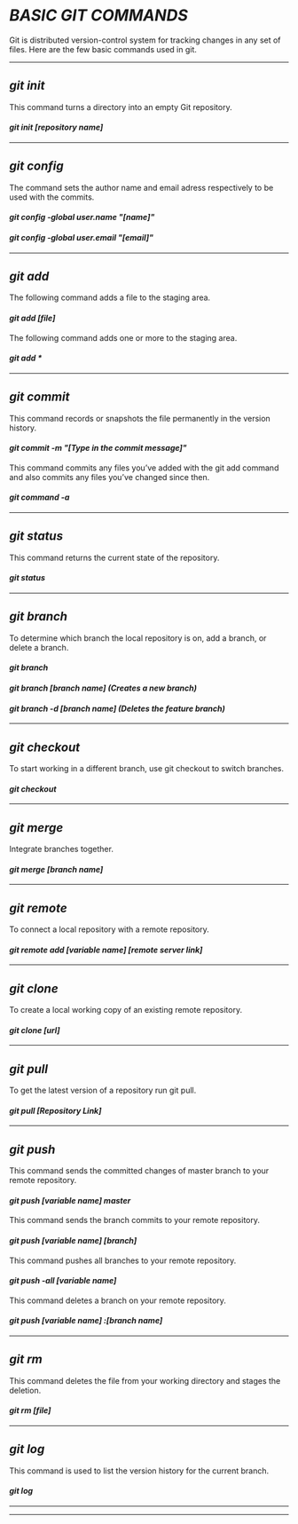# *BASIC GIT COMMANDS*
Git is distributed version-control system for tracking changes in any set of files. Here are the few basic commands used in git.



---
## *git init*

This command turns a directory into an empty Git repository. 


#### *git init [repository name]*
---
## *git config*

The command sets the author name and email adress respectively to be used with the commits.



#### *git config -global user.name "[name]"*

#### *git config -global user.email "[email]"*
---
## *git add*

The following command adds a file to the staging area.


#### *git add [file]*

The following command adds one or more to the staging area.

#### *git add \**
---
## *git commit*

This command records or snapshots the file permanently in the version history.
#### *git commit -m "[Type in the commit message]"*

This command commits any files you’ve added with the git add command and also commits any files you’ve changed since then.
#### *git command -a*
---
## *git status*

This command returns the current state of the repository.
#### *git status*
---
## *git branch*

To determine which branch the local repository is on, add a branch, or delete a branch.
#### *git branch*

#### *git branch [branch name]     (Creates a new branch)*

#### *git branch -d [branch name]    (Deletes the feature branch)*
---
## *git checkout*

To start working in a different branch, use git checkout to switch branches.
#### *git checkout*
---
## *git merge*

Integrate branches together.

#### *git merge [branch name]*
---
## *git remote*

To connect a local repository with a remote repository.
#### *git remote add [variable name] [remote server link]*
---
## *git clone*

To create a local working copy of an existing remote repository.
#### *git clone [url]*
---
## *git pull*

To get the latest version of a repository run git pull. 

#### *git pull [Repository Link]*
---
## *git push*

This command sends the committed changes of master branch to your remote repository.
#### *git push [variable name] master*

This command sends the branch commits to your remote repository.

#### *git push [variable name] [branch]*

This command pushes all branches to your remote repository.
#### *git push -all [variable name]*

This command deletes a branch on your remote repository.
#### *git push [variable name] :[branch name]*
---
## *git rm*

This command deletes the file from your working directory and stages the deletion.
#### *git rm [file]*
---
## *git log*

This command is used to list the version history for the current branch.
#### *git log*
---

---